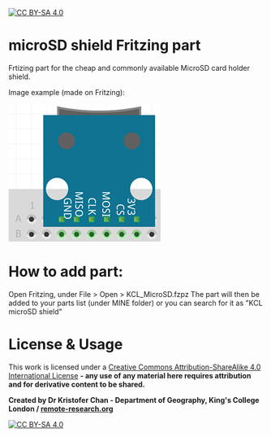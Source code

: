 [![CC BY-SA 4.0][cc-by-sa-shield]][cc-by-sa]

# microSD shield Fritzing part
Frtizing part for the cheap and commonly available MicroSD card holder shield.


Image example (made on Fritzing):

![microSD shield](KCL_MicroSD.PNG)



# How to add part:
Open Fritzing, under File > Open > KCL_MicroSD.fzpz The part will then be added to your parts list (under MINE folder) or you can search for it as "KCL microSD shield"


# License & Usage
This work is licensed under a [Creative Commons Attribution-ShareAlike 4.0 International License](http://creativecommons.org/licenses/by-sa/4.0/) **- any use of any material here requires attribution and for derivative content to be shared.**

**Created by Dr Kristofer Chan - Department of Geography, King's College London / [remote-research.org](https://remote-research.org)**

[![CC BY-SA 4.0][cc-by-sa-image]][cc-by-sa]

[cc-by-sa]: http://creativecommons.org/licenses/by-sa/4.0/
[cc-by-sa-image]: https://licensebuttons.net/l/by-sa/4.0/88x31.png
[cc-by-sa-shield]: https://img.shields.io/badge/License-CC%20BY--SA%204.0-lightgrey.svg
